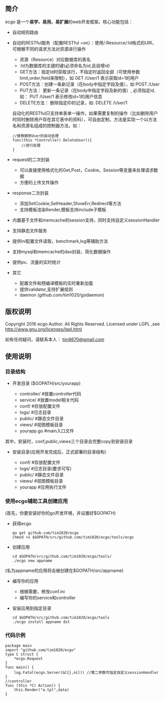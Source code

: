 ## 简介

ecgo 是一个**易学、易用、易扩展**的web开发框架。核心功能包括：

- 自动规则路由

- 自动的RESTful服务（配置RESTful =on）：使用/:Resource/:Id格式的URI，可根椐不同的请求方法对资源进行操作
	+ 资源（Resource）对应数据库的表名
	+ :Id为数据库的主键的键(必须命名为id,且自增id)
	+ GET方法：指定Id时获取该行，不指定时返回全部（可使用参数 limit,order,field来限制），如 GET /User/1 表示获取id=1的用户
	+ POST方法：创建一条新记录（在body中指定字段及值），如 POST /User
	+ PUT方法： 更新一条记录（在body中指定字段及新的值）, 必须指定id,   如： PUT /User/1 表示修改id=1的用户信息
	+ DELETE方法： 删除指定ID的记录，如: DELETE /User/1
	
	自动化的RESTful只支持单表单一操作，如果需要复制的操作（比如删除用户时同时删除用户存在其它表中的资料），可自由定制，方法是实现一个以方法名和资源名组成的控制器方法，如：


	```
	//替换删除User的自动处理
	func(this *Controller) DeleteUser(){
		//进行处理
	}
	```



- request的二次封装
	+ 可以直接使用格式化的Get,Post，Cookie，Session等变量来处理请求数据
	+ 方便的上传文件操作

- response二次封装
	+ 添加SetCookie,SetHeader,ShowErr,Redirect等方法
	+ 支持模板渲染Render,模板支持include子模板

- 内置基于文件和memcache的session支持，同时支持自定义sessionHandler

- 支持静态文件服务

- 提供ini配置文件读取，benchmark,log等辅助方法

- 支持mysql和memcache的dao封装，简化数据操作

- 提供pv、流量的实时统计

- 其它
	+ 配置文件和预编译模板的实时重新加载
	+ 提供validator,支持扩展规则
	+ daemon (github.com/tim1020/godaemon)


## 版权说明

Copyright 2016 ecgo Author. All Rights Reserved.
Licensed under LGPL ,see http://www.gnu.org/licenses/lgpl.html

如有任何疑问，请联系本人： tim8670@gmail.com 


## 使用说明

### 目录结构

- 开发目录 ($GOPATH/src/yourapp)
	
	+ controller/   #放置controller代码
	+ service/      #放置model相关代码
	+ conf/		    #存放配置文件
	+ logs/			#日志目录
	+ public/		#静态文件目录
	+ views/		#视图模板目录
	+ yourapp.go	#main入口文件

其中，安装时，conf,public,views三个目录会完整copy到安装目录

- 安装目录(应用开发完成后，正式部署的目录结构）

	+ conf/		 #存放配置文件
	+ logs/		 #日志目录(要求可写)
	+ public/    #静态文件目录
	+ views/     #视图模板目录
	+ yourapp    #应用执行文件

### 使用ecgo辅助工具创建应用

(首先，你要安装好你的go开发环境，并设置好$GOPATH)

- 获得ecgo

	```
	go get github.com/tim1020/ecgo
	chmod +x $GOPATH/src/github.com/tim1020/ecgo/tools/ecgo
	```

- 创建应用

	```
	cd $GOPATH/src/github.com/tim1020/ecgo/tools/
	./ecgo new appname
	```

(名为appname的应用将会被创建在$GOPATH/src/appname)

- 编写你的应用
	+ 根椐需要，修改conf.ini
	+ 编写你的service和controller

- 安装应用到指定目录

	```
	cd $GOPATH/src/github.com/tim1020/ecgo/tools
	./ecgo install appname dst
	```


### 代码示例

```
package main
import "github.com/tim1020/ecgo"
type C struct {
	*ecgo.Request
}
func main() {
	log.Fatal(ecgo.Server(&C{},nil)) //第二参数可指定自定义sessionHandler
}
//controller
func (this *C) Action() {
	this.Render("a.tpl",data)
}
```


